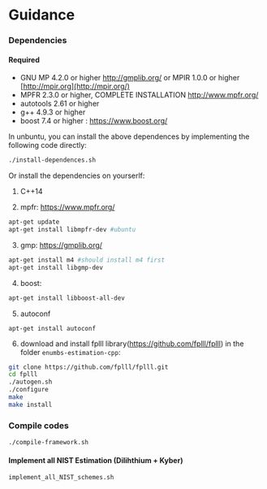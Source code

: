# Guidance





### Dependencies

#### Required

* GNU MP 4.2.0 or higher http://gmplib.org/ or MPIR 1.0.0 or higher [http://mpir.org](http://mpir.org/)
* MPFR 2.3.0 or higher, COMPLETE INSTALLATION http://www.mpfr.org/
* autotools 2.61 or higher
* g++ 4.9.3 or higher
* boost 7.4 or higher : https://www.boost.org/

In unbuntu, you can install the above dependences by implementing the following code directly:

```bash
./install-dependences.sh
```



Or install the dependencies on yourserlf: 

1. C++14

2. mpfr: https://www.mpfr.org/

```bash
apt-get update
apt-get install libmpfr-dev #ubuntu
```

3. gmp: https://gmplib.org/

```bash
apt-get install m4 #should install m4 first
apt-get install libgmp-dev
```

4. boost: 

```bash
apt-get install libboost-all-dev
```

5. autoconf

```
apt-get install autoconf
```



6. download and install fplll library(https://github.com/fplll/fplll) in the folder `enumbs-estimation-cpp`: 

```bash
git clone https://github.com/fplll/fplll.git
cd fplll
./autogen.sh
./configure
make
make install
```



### Compile codes

```
./compile-framework.sh
```







#### Implement all NIST Estimation (Dilihthium + Kyber)

```bash
implement_all_NIST_schemes.sh
```

